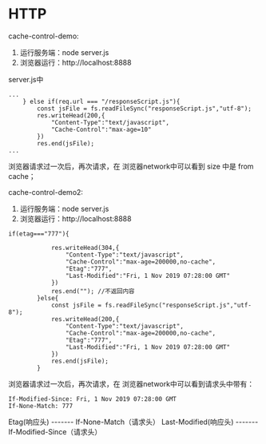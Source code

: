 # HTTP


cache-control-demo:

1. 运行服务端：node server.js
2. 浏览器运行：http://localhost:8888

server.js中

```
... 
    } else if(req.url === "/responseScript.js"){
        const jsFile = fs.readFileSync("responseScript.js","utf-8");
        res.writeHead(200,{
            "Content-Type":"text/javascript",
            "Cache-Control":"max-age=10"
        })
        res.end(jsFile);
... 
```

浏览器请求过一次后，再次请求，在 浏览器network中可以看到 size 中是 from cache；


cache-control-demo2:

1. 运行服务端：node server.js
2. 浏览器运行：http://localhost:8888

```
if(etag==="777"){
             
            res.writeHead(304,{
                "Content-Type":"text/javascript",
                "Cache-Control":"max-age=200000,no-cache",
                "Etag":"777",
                "Last-Modified":"Fri, 1 Nov 2019 07:28:00 GMT"
            })
            res.end(""); //不返回内容
        }else{
            const jsFile = fs.readFileSync("responseScript.js","utf-8");
            res.writeHead(200,{
                "Content-Type":"text/javascript",
                "Cache-Control":"max-age=200000,no-cache",
                "Etag":"777",
                "Last-Modified":"Fri, 1 Nov 2019 07:28:00 GMT"
            })
            res.end(jsFile);
        }

```
浏览器请求过一次后，再次请求，在 浏览器network中可以看到请求头中带有：


```
If-Modified-Since: Fri, 1 Nov 2019 07:28:00 GMT
If-None-Match: 777
```
Etag(响应头) ------- If-None-Match（请求头）
Last-Modified(响应头) ------- If-Modified-Since（请求头）



